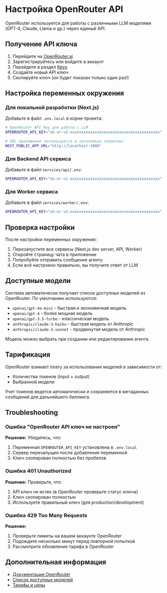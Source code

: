 # Настройка OpenRouter API

OpenRouter используется для работы с различными LLM моделями (GPT-4, Claude, Llama и др.) через единый API.

## Получение API ключа

1. Перейдите на [OpenRouter.ai](https://openrouter.ai/)
2. Зарегистрируйтесь или войдите в аккаунт
3. Перейдите в раздел [Keys](https://openrouter.ai/keys)
4. Создайте новый API ключ
5. Скопируйте ключ (он будет показан только один раз!)

## Настройка переменных окружения

### Для локальной разработки (Next.js)

Добавьте в файл `.env.local` в корне проекта:

```bash
# OpenRouter API Key для работы с LLM
OPENROUTER_API_KEY="sk-or-v1-xxxxxxxxxxxxxxxxxxxxxxxxxxxxxxxxxxxxxxxx"

# URL приложения (используется в заголовках запросов)
NEXT_PUBLIC_APP_URL="http://localhost:3000"
```

### Для Backend API сервиса

Добавьте в файл `services/api/.env`:

```bash
OPENROUTER_API_KEY="sk-or-v1-xxxxxxxxxxxxxxxxxxxxxxxxxxxxxxxxxxxxxxxx"
```

### Для Worker сервиса

Добавьте в файл `services/worker/.env`:

```bash
OPENROUTER_API_KEY="sk-or-v1-xxxxxxxxxxxxxxxxxxxxxxxxxxxxxxxxxxxxxxxx"
```

## Проверка настройки

После настройки переменных окружения:

1. Перезапустите все сервисы (Next.js dev server, API, Worker)
2. Откройте страницу чата в приложении
3. Попробуйте отправить сообщение агенту
4. Если всё настроено правильно, вы получите ответ от LLM

## Доступные модели

Система автоматически получает список доступных моделей из OpenRouter. По умолчанию используются:

- `openai/gpt-4o-mini` - быстрая и экономичная модель
- `openai/gpt-4` - более мощная модель
- `openai/gpt-3.5-turbo` - классическая модель
- `anthropic/claude-3-haiku` - быстрая модель от Anthropic
- `anthropic/claude-3-sonnet` - продвинутая модель от Anthropic

Модель можно выбрать при создании или редактировании агента.

## Тарификация

OpenRouter взимает плату за использование моделей в зависимости от:
- Количества токенов (input + output)
- Выбранной модели

Учет токенов ведется автоматически и сохраняется в метаданных сообщений для дальнейшего биллинга.

## Troubleshooting

### Ошибка "OpenRouter API ключ не настроен"

**Решение:** Убедитесь, что:
1. Переменная `OPENROUTER_API_KEY` установлена в `.env.local`
2. Сервер перезапущен после добавления переменной
3. Ключ скопирован полностью без пробелов

### Ошибка 401 Unauthorized

**Решение:** Проверьте, что:
1. API ключ не истек (в OpenRouter проверьте статус ключа)
2. Ключ скопирован полностью
3. Используете правильный ключ (для production/development)

### Ошибка 429 Too Many Requests

**Решение:** 
1. Проверьте лимиты на вашем аккаунте OpenRouter
2. Подождите несколько минут перед повторной попыткой
3. Рассмотрите обновление тарифа в OpenRouter

## Дополнительная информация

- [Документация OpenRouter](https://openrouter.ai/docs)
- [Список доступных моделей](https://openrouter.ai/models)
- [Тарифы и цены](https://openrouter.ai/docs/pricing)













